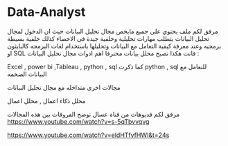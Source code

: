 # Data-Analyst

مرفق لكم ملف يحتوي على جميع مايخص مجال تحليل البيانات 
حيث ان الدخول لمجال تحليل البيانات 
يتطلب مهارات تحليلية وخلفية جيدة في الاحصاء كذلك خلفية بسيطة برمجيه وعند معرفة كيفية التعامل مع البيانات وتحليلها باستخدام لغات البرمجه كالبايثون او SQL فانت 
هكذا تصبح محلل بيانات محترفا 
اهم ادوات مجال تحليل البيانات :


Excel , power bi ,Tableau , python , sql 
كما ذكرت python , sql للتعامل مع البيانات الضخمه 

مجالات اخرى متداخله مع مجال تحليل البيانات 

محلل ذكاء اعمال , محلل اعمال 





مرفق لكم فديوهات من قناة عسال توضح الفروقات بين هذه المجالات 
https://www.youtube.com/watch?v=s-5qTbvvqvg 




https://www.youtube.com/watch?v=eldHTfyfHWI&t=24s
